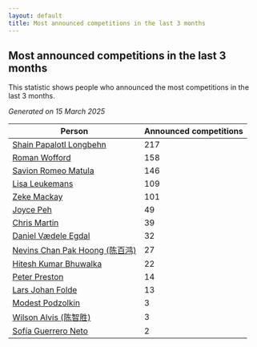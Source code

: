 ```yaml
---
layout: default
title: Most announced competitions in the last 3 months
---
```

## Most announced competitions in the last 3 months
This statistic shows people who announced the most competitions in the last 3 months.

*Generated on 15 March 2025*

| Person | Announced competitions |
| --- | --- |
| [Shain Papalotl Longbehn](https://www.worldcubeassociation.org/persons/2020LONG05) | 217 |
| [Roman Wofford](https://www.worldcubeassociation.org/persons/2017WOFF01) | 158 |
| [Savion Romeo Matula](https://www.worldcubeassociation.org/persons/2019MATU03) | 146 |
| [Lisa Leukemans](https://www.worldcubeassociation.org/persons/2021LEUK01) | 109 |
| [Zeke Mackay](https://www.worldcubeassociation.org/persons/2015MACK06) | 101 |
| [Joyce Peh](https://www.worldcubeassociation.org/persons/2017PEHJ01) | 49 |
| [Chris Martin](https://www.worldcubeassociation.org/persons/2013MART03) | 39 |
| [Daniel Vædele Egdal](https://www.worldcubeassociation.org/persons/2013EGDA01) | 32 |
| [Nevins Chan Pak Hoong (陈百鸿)](https://www.worldcubeassociation.org/persons/2010CHAN20) | 27 |
| [Hitesh Kumar Bhuwalka](https://www.worldcubeassociation.org/persons/2022BHUW01) | 22 |
| [Peter Preston](https://www.worldcubeassociation.org/persons/2017PRES02) | 14 |
| [Lars Johan Folde](https://www.worldcubeassociation.org/persons/2018FOLD01) | 13 |
| [Modest Podzolkin](https://www.worldcubeassociation.org/persons/2017PODZ01) | 3 |
| [Wilson Alvis (陈智胜)](https://www.worldcubeassociation.org/persons/2011ALVI01) | 3 |
| [Sofía Guerrero Neto](https://www.worldcubeassociation.org/persons/2017NETO02) | 2 |
